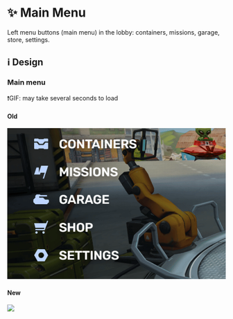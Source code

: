 # ✨ Main Menu

Left menu buttons (main menu) in the lobby: containers, missions, garage, store, settings.

## ℹ️ Design

### Main menu

❗GIF: may take several seconds to load

#### Old

![](/images/lobby/old/mainmenu.gif)

#### New

![](/images/lobby/new/mainmenu.gif)
